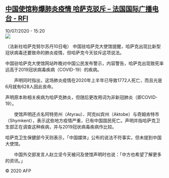 <!--1594392983000-->
[中国使馆称爆肺炎疫情 哈萨克驳斥 – 法国国际广播电台 - RFI](http://www.rfi.fr//cn/contenu/20200710-%E4%B8%AD%E5%9B%BD%E4%BD%BF%E9%A6%86%E7%A7%B0%E7%88%86%E8%82%BA%E7%82%8E%E7%96%AB%E6%83%85-%E5%93%88%E8%90%A8%E5%85%8B%E9%A9%B3%E6%96%A5)
------

<div>10/07/2020 - 15:20</div><img src="https://s.rfi.fr/media/display/5b8c5746-c2b7-11ea-ae4f-005056a964fe/w:310/p:16x9/int0017b.200710212011.jpg"><div class="t-content__body u-clearfix"><div class="m-interstitial"></div><p>（法新社哈萨克努尔苏丹10日电）    中国驻哈萨克大使馆提醒，哈萨克出现比新型冠状病毒还要致命的肺炎疫情，但哈萨克今天驳斥这项说法。</p><p>    中国驻哈萨克大使馆网站昨晚对中国公民发布警示，内容警告，哈萨克出现致死率远高于2019冠状病毒疾病（COVID-19）的疾病。</p><p>　　声明同时指出，这场肺炎疫情在2020年上半年已导致1772人死亡，而且光是6月就有628人因此丧命。</p><p>    声明原本称相关疾病为哈萨克肺炎，但随后更改用词为非新冠肺炎（即COVID-19）。</p><p>　　使馆声明还点名阿特劳州（Atyrau）、阿克纠宾州（Aktobe）与奇姆肯特市（Shymkent），表示这些地方疫情严重，已有中国国民死亡。声明并指哈萨克卫生部正在调查这种疾病，并与2019冠状病毒疾病作比较。</p><p>    哈萨克卫生保健部今天则表示，「中国媒体」公布的说法不符事实，但未提到中国大使馆。</p><p>　　中国外交部发言人赵立坚今天被问及使馆声明时也说：「中方也希望了解更多的资讯。」 </p><p class="t-copyright">© 2020 AFP</p>        </div>
